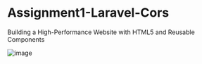 # Assignment1-Laravel-Cors
Building a High-Performance Website with HTML5 and Reusable Components


![image](https://github.com/user-attachments/assets/b16036c2-0c60-4214-8a26-df699aa0d060)


